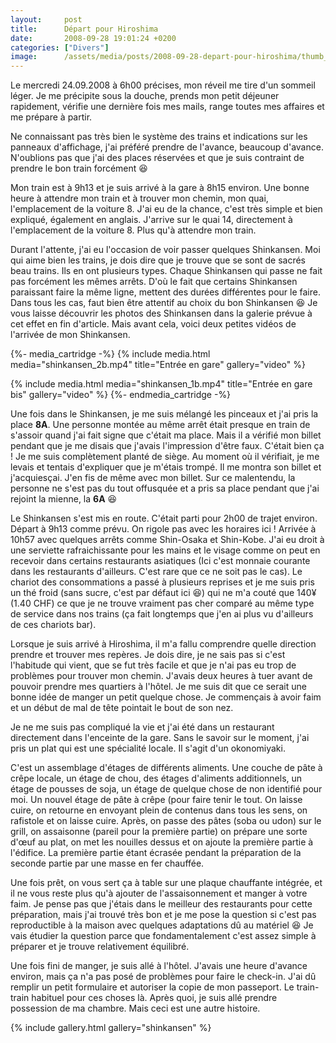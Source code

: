 ```yaml
---
layout:     post
title:      Départ pour Hiroshima
date:       2008-09-28 19:01:24 +0200
categories: ["Divers"]
image:      /assets/media/posts/2008-09-28-depart-pour-hiroshima/thumb_shinkansen_1b.png
---
```


Le mercredi 24.09.2008 à 6h00 précises, mon réveil me tire d'un sommeil léger. Je me précipite sous la douche,
prends mon petit déjeuner rapidement, vérifie une dernière fois mes mails, range toutes mes affaires et me prépare
à partir.

<!--more-->

Ne connaissant pas très bien le système des trains et indications sur les panneaux d'affichage, j'ai préféré
prendre de l'avance, beaucoup d'avance. N'oublions pas que j'ai des places réservées et que je suis contraint de
prendre le bon train forcément :laughing:

Mon train est à 9h13 et je suis arrivé à la gare à 8h15 environ. Une bonne heure à attendre mon train et à trouver
mon chemin, mon quai, l'emplacement de la voiture 8. J'ai eu de la chance, c'est très simple et bien expliqué,
également en anglais. J'arrive sur le quai 14, directement à l'emplacement de la voiture 8. Plus qu'à attendre mon
train.

Durant l'attente, j'ai eu l'occasion de voir passer quelques Shinkansen. Moi qui aime bien les trains, je dois dire
que je trouve que se sont de sacrés beau trains. Ils en ont plusieurs types. Chaque Shinkansen qui passe ne fait
pas forcément les mêmes arrêts. D'où le fait que certains Shinkansen paraissant faire la même ligne, mettent des
durées différentes pour le faire. Dans tous les cas, faut bien être attentif au choix du bon Shinkansen :laughing:
Je vous laisse découvrir les photos des Shinkansen dans la galerie prévue à cet effet en fin d'article. Mais avant
cela, voici deux petites vidéos de l'arrivée de mon Shinkansen.

{%- media_cartridge -%}
{% include media.html
    media="shinkansen_2b.mp4"
    title="Entrée en gare"
    gallery="video"
%}

{% include media.html
    media="shinkansen_1b.mp4"
    title="Entrée en gare bis"
    gallery="video"
%}
{%- endmedia_cartridge -%}

Une fois dans le Shinkansen, je me suis mélangé les pinceaux et j'ai pris la place <strong>8A</strong>. Une
personne montée au même arrêt était presque en train de s'assoir quand j'ai fait signe que c'était ma place. Mais
il a vérifié mon billet pendant que je me disais que j'avais l'impression d'être faux. C'était bien ça ! Je me suis
complètement planté de siège. Au moment où il vérifiait, je me levais et tentais d'expliquer que je m'étais trompé.
Il me montra son billet et j'acquiesçai. J'en fis de même avec mon billet. Sur ce malentendu, la personne ne s'est
pas du tout offusquée et a pris sa place pendant que j'ai rejoint la mienne, la <strong>6A</strong> :laughing:

Le Shinkansen s'est mis en route. C'était parti pour 2h00 de trajet environ. Départ à 9h13 comme prévu. On rigole
pas avec les horaires ici ! Arrivée à 10h57 avec quelques arrêts comme Shin-Osaka et Shin-Kobe. J'ai eu droit à une
serviette rafraichissante pour les mains et le visage comme on peut en recevoir dans certains restaurants
asiatiques (Ici c'est monnaie courante dans les restaurants d'ailleurs. C'est rare que ce ne soit pas le cas). Le
chariot des consommations a passé à plusieurs reprises et je me suis pris un thé froid (sans sucre, c'est par
défaut ici :laughing:) qui ne m'a couté que 140¥ (1.40 CHF) ce que je ne trouve vraiment pas cher comparé au
même type de service dans nos trains (ça fait longtemps que j'en ai plus vu d'ailleurs de ces chariots bar).

Lorsque je suis arrivé à Hiroshima, il m'a fallu comprendre quelle direction prendre et trouver mes repères. Je
dois dire, je ne sais pas si c'est l'habitude qui vient, que se fut très facile et que je n'ai pas eu trop de
problèmes pour trouver mon chemin. J'avais deux heures à tuer avant de pouvoir prendre mes quartiers à l'hôtel. Je
me suis dit que ce serait une bonne idée de manger un petit quelque chose. Je commençais à avoir faim et un début
de mal de tête pointait le bout de son nez.

Je ne me suis pas compliqué la vie et j'ai été dans un restaurant directement dans l'enceinte de la gare. Sans le
savoir sur le moment, j'ai pris un plat qui est une spécialité locale. Il s'agit d'un okonomiyaki.

C'est un assemblage d'étages de différents aliments. Une couche de pâte à crêpe locale, un étage de chou, des
étages d'aliments additionnels, un étage de pousses de soja, un étage de quelque chose de non identifié pour moi.
Un nouvel étage de pâte à crêpe (pour faire tenir le tout. On laisse cuire, on retourne en envoyant plein de
contenus dans tous les sens, on rafistole et on laisse cuire. Après, on passe des pâtes (soba ou udon) sur le
grill, on assaisonne (pareil pour la première partie) on prépare une sorte d'œuf au plat, on met les nouilles
dessus et on ajoute la première partie à l'édifice. La première partie étant écrasée pendant la préparation de la
seconde partie par une masse en fer chauffée.

Une fois prêt, on vous sert ça à table sur une plaque chauffante intégrée, et il ne vous reste plus qu'à ajouter de
l'assaisonnement et manger à votre faim. Je pense pas que j'étais dans le meilleur des restaurants pour cette
préparation, mais j'ai trouvé très bon et je me pose la question si c'est pas reproductible à la maison avec
quelques adaptations dû au matériel :laughing: Je vais étudier la question parce que fondamentalement c'est assez
simple à préparer et je trouve relativement équilibré.

Une fois fini de manger, je suis allé à l'hôtel. J'avais une heure d'avance environ, mais ça n'a pas posé de
problèmes pour faire le check-in. J'ai dû remplir un petit formulaire et autoriser la copie de mon passeport. Le
train-train habituel pour ces choses là. Après quoi, je suis allé prendre possession de ma chambre. Mais ceci est
une autre histoire.

{% include gallery.html gallery="shinkansen" %}